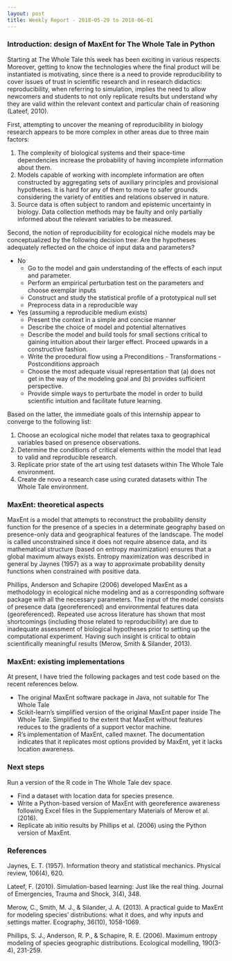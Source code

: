 ```yaml
---
layout: post
title: Weekly Report - 2018-05-29 to 2018-06-01
---
```


### Introduction: design of MaxEnt for The Whole Tale in Python

Starting at The Whole Tale this week has been exciting in various respects. Moreover, getting to know the technologies where the final product will be instantiated is motivating, since there is a need to provide reproducibility to cover issues of trust in scientific research and in research didactics: reproducibility, when referring to simulation, implies the need to allow newcomers and students to not only replicate results but understand why they are valid within the relevant context and particular chain of reasoning (Lateef, 2010).

First, attempting to uncover the meaning of reproducibility in biology research appears to be more complex in other areas due to three main factors:
1. The complexity of biological systems and their space-time dependencies increase the probability of having incomplete information about them.
2. Models capable of working with incomplete information are often constructed by aggregating sets of auxiliary principles and provisional hypotheses. It is hard for any of them to move to safer grounds considering the variety of entities and relations observed in nature.
3. Source data is often subject to random and epistemic uncertainty in biology. Data collection methods may be faulty and only partially informed about the relevant variables to be measured.

Second, the notion of reproducibility for ecological niche models may be conceptualized by the following decision tree:
Are the hypotheses adequately reflected on the choice of input data and parameters?
- No
	- Go to the model and gain understanding of the effects of each input and parameter.
	- Perform an empirical perturbation test on the parameters and choose exemplar inputs
	- Construct and study the statistical profile of a prototypical null set
	- Preprocess data in a reproducible way
- Yes (assuming a reproducible medium exists)
	- Present the context in a simple and concise manner
	- Describe the choice of model and potential alternatives
	- Describe the model and build tools for small sections critical to gaining intuition about their larger effect. Proceed upwards in a constructive fashion.
	- Write the procedural flow using a Preconditions - Transformations - Postconditions approach
	- Choose the most adequate visual representation that (a) does not get in the way of the modeling goal and (b) provides sufficient perspective.
	- Provide simple ways to perturbate the model in order to build scientific intuition and facilitate future learning.

Based on the latter, the immediate goals of this internship appear to converge to the following list:
1. Choose an ecological niche model that relates taxa to geographical variables based on presence observations.
2. Determine the conditions of critical elements within the model that lead to valid and reproducible research.
3. Replicate prior state of the art using test datasets within The Whole Tale environment.
4. Create de novo a research case using curated datasets within The Whole Tale environment.

### MaxEnt: theoretical aspects

MaxEnt is a model that attempts to reconstruct the probability density function for the presence of a species in a determinate geography based on presence-only data and geographical features of the landscape. The model is called unconstrained since it does not require absence data, and its mathematical structure (based on entropy maximization) ensures that a global maximum always exists. Entropy maximization was described in general by Jaynes (1957) as a way to approximate probability density functions when constrained with positive data.

Phillips, Anderson and Schapire (2006) developed MaxEnt as a methodology in ecological niche modeling and as a corresponding software package with all the necessary parameters. The input of the model consists of presence data (georeferenced) and environmental features data (georeferenced). Repeated use across literature has shown that most shortcomings (including those related to reproducibility) are due to inadequate assessment of biological hypotheses prior to setting up the computational experiment. Having such insight is critical to obtain scientifically meaningful results (Merow, Smith & Silander, 2013).

### MaxEnt: existing implementations

At present, I have tried the following packages and test code based on the recent references below. 

- The original MaxEnt software package in Java, not suitable for The Whole Tale
- Scikit-learn’s simplified version of the original MaxEnt paper inside The Whole Tale. Simplified to the extent that MaxEnt without features reduces to the gradients of a support vector machine.
- R’s implementation of MaxEnt, called maxnet. The documentation indicates that it replicates most options provided by MaxEnt, yet it lacks location awareness.
### Next steps
Run a version of the R code in The Whole Tale dev space.
- Find a dataset with location data for species presence.
- Write a Python-based version of MaxEnt with georeference awareness following Excel files in the Supplementary Materials of Merow et al. (2016).
- Replicate ab initio results by Phillips et al. (2006) using the Python version of MaxEnt.

### References

Jaynes, E. T. (1957). Information theory and statistical mechanics. Physical review, 106(4), 620.

Lateef, F. (2010). Simulation-based learning: Just like the real thing. Journal of Emergencies, Trauma and Shock, 3(4), 348.

Merow, C., Smith, M. J., & Silander, J. A. (2013). A practical guide to MaxEnt for modeling species’ distributions: what it does, and why inputs and settings matter. Ecography, 36(10), 1058-1069.

Phillips, S. J., Anderson, R. P., & Schapire, R. E. (2006). Maximum entropy modeling of species geographic distributions. Ecological modelling, 190(3-4), 231-259.


